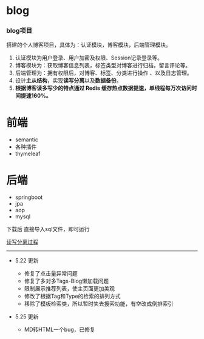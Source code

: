 # blog
### blog项目

搭建的个人博客项目，具体为：认证模块，博客模块，后端管理模块。 

1. 认证模块为用户登录、用户加密及权限、Session记录登录等。
2. 博客模块为：获取博客信息列表，标签类型对博客进行归档，留言评论等。
3. 后端管理为：拥有权限后，对博客、标签、分类进行操作 、以及日志管理。
4. 设计**主从结构**，实现**读写分离**以及**数据备份**。
5. **根据博客读多写少的特点通过 Redis 缓存热点数据提速，单线程每万次访问时间提速160%。**

# 前端
  * semantic
  * 各种插件
  * thymeleaf
# 后端
  * springboot
  * jpa
  * aop
  * mysql





下载后 直接导入sql文件，即可运行



[读写分离过程](https://github.com/Yang6149/notes/blob/master/md%E7%AC%94%E8%AE%B0/%E5%9E%83%E5%9C%BE%E6%96%87/MySQL%20%E4%B8%BB%E4%BB%8E%E6%93%8D%E4%BD%9C%E9%98%B2%E8%BF%B7%E8%B7%AF%E6%8C%87%E5%8D%97.md)



------------------------------

* 5.22 更新
  - 修复了点击量异常问题
  - 修复了多对多Tags-Blog懒加载问题
  - 限制展示推荐列表，使主页面更加美观
  - 修改了根据Tag和Type的检索的排列方式
  - 移除了模板检索类，所以暂时失去搜索功能，有空改成倒排索引

* 5.25 更新
  * MD转HTML一个bug，已修复